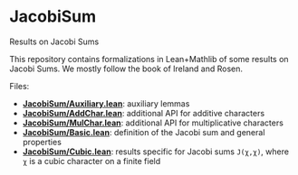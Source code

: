 # JacobiSum

Results on Jacobi Sums

This repository contains formalizations in Lean+Mathlib of some results on Jacobi Sums.
We mostly follow the book of Ireland and Rosen.

Files:
* [__JacobiSum/Auxiliary.lean__](blob/main/JacobiSum/Auxiliary.lean):
  auxiliary lemmas
* [__JacobiSum/AddChar.lean__](blob/main/JacobiSum/AddChar.lean):
  additional API for additive characters
* [__JacobiSum/MulChar.lean__](blob/main/JacobiSum/MulChar.lean):
  additional API for multiplicative characters
* [__JacobiSum/Basic.lean__](blob/main/JacobiSum/Basic.lean):
  definition of the Jacobi sum and general properties
* [__JacobiSum/Cubic.lean__](blob/main/JacobiSum/Cubic.lean):
  results specific for Jacobi sums `J(χ,χ)`, where `χ` is a cubic character on a finite field


